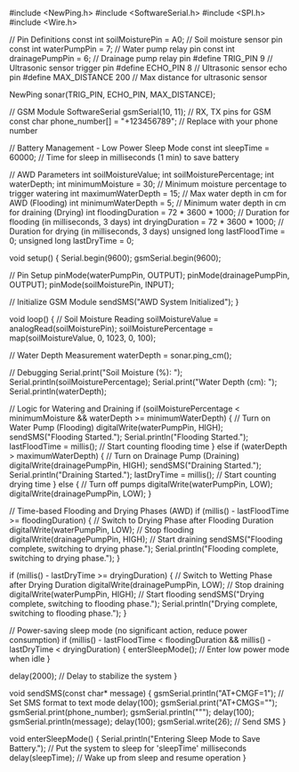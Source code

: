 #include <NewPing.h>
#include <SoftwareSerial.h>
#include <SPI.h>
#include <Wire.h>

// Pin Definitions
const int soilMoisturePin = A0;        // Soil moisture sensor pin
const int waterPumpPin = 7;            // Water pump relay pin
const int drainagePumpPin = 6;         // Drainage pump relay pin
#define TRIG_PIN 9                     // Ultrasonic sensor trigger pin
#define ECHO_PIN 8                     // Ultrasonic sensor echo pin
#define MAX_DISTANCE 200               // Max distance for ultrasonic sensor

NewPing sonar(TRIG_PIN, ECHO_PIN, MAX_DISTANCE);

// GSM Module
SoftwareSerial gsmSerial(10, 11);      // RX, TX pins for GSM
const char phone_number[] = "+123456789"; // Replace with your phone number

// Battery Management - Low Power Sleep Mode
const int sleepTime = 60000;  // Time for sleep in milliseconds (1 min) to save battery

// AWD Parameters
int soilMoistureValue;
int soilMoisturePercentage;
int waterDepth;
int minimumMoisture = 30;   // Minimum moisture percentage to trigger watering
int maximumWaterDepth = 15; // Max water depth in cm for AWD (Flooding)
int minimumWaterDepth = 5;  // Minimum water depth in cm for draining (Drying)
int floodingDuration = 72 * 3600 * 1000; // Duration for flooding (in milliseconds, 3 days)
int dryingDuration = 72 * 3600 * 1000;   // Duration for drying (in milliseconds, 3 days)
unsigned long lastFloodTime = 0;
unsigned long lastDryTime = 0;

void setup() {
  Serial.begin(9600);
  gsmSerial.begin(9600);
  
  // Pin Setup
  pinMode(waterPumpPin, OUTPUT);
  pinMode(drainagePumpPin, OUTPUT);
  pinMode(soilMoisturePin, INPUT);
  
  // Initialize GSM Module
  sendSMS("AWD System Initialized");
}

void loop() {
  // Soil Moisture Reading
  soilMoistureValue = analogRead(soilMoisturePin);
  soilMoisturePercentage = map(soilMoistureValue, 0, 1023, 0, 100);
  
  // Water Depth Measurement
  waterDepth = sonar.ping_cm();
  
  // Debugging
  Serial.print("Soil Moisture (%): ");
  Serial.println(soilMoisturePercentage);
  Serial.print("Water Depth (cm): ");
  Serial.println(waterDepth);

  // Logic for Watering and Draining
  if (soilMoisturePercentage < minimumMoisture && waterDepth >= minimumWaterDepth) {
    // Turn on Water Pump (Flooding)
    digitalWrite(waterPumpPin, HIGH);
    sendSMS("Flooding Started.");
    Serial.println("Flooding Started.");
    lastFloodTime = millis();  // Start counting flooding time
  } else if (waterDepth > maximumWaterDepth) {
    // Turn on Drainage Pump (Draining)
    digitalWrite(drainagePumpPin, HIGH);
    sendSMS("Draining Started.");
    Serial.println("Draining Started.");
    lastDryTime = millis();    // Start counting drying time
  } else {
    // Turn off pumps
    digitalWrite(waterPumpPin, LOW);
    digitalWrite(drainagePumpPin, LOW);
  }

  // Time-based Flooding and Drying Phases (AWD)
  if (millis() - lastFloodTime >= floodingDuration) {
    // Switch to Drying Phase after Flooding Duration
    digitalWrite(waterPumpPin, LOW);  // Stop flooding
    digitalWrite(drainagePumpPin, HIGH);  // Start draining
    sendSMS("Flooding complete, switching to drying phase.");
    Serial.println("Flooding complete, switching to drying phase.");
  }
  
  if (millis() - lastDryTime >= dryingDuration) {
    // Switch to Wetting Phase after Drying Duration
    digitalWrite(drainagePumpPin, LOW);  // Stop draining
    digitalWrite(waterPumpPin, HIGH);  // Start flooding
    sendSMS("Drying complete, switching to flooding phase.");
    Serial.println("Drying complete, switching to flooding phase.");
  }

  // Power-saving sleep mode (no significant action, reduce power consumption)
  if (millis() - lastFloodTime < floodingDuration && millis() - lastDryTime < dryingDuration) {
    enterSleepMode();  // Enter low power mode when idle
  }

  delay(2000);  // Delay to stabilize the system
}

void sendSMS(const char* message) {
  gsmSerial.println("AT+CMGF=1"); // Set SMS format to text mode
  delay(100);
  gsmSerial.print("AT+CMGS=\"");
  gsmSerial.print(phone_number);
  gsmSerial.println("\"");
  delay(100);
  gsmSerial.println(message);
  delay(100);
  gsmSerial.write(26); // Send SMS
}

void enterSleepMode() {
  Serial.println("Entering Sleep Mode to Save Battery.");
  // Put the system to sleep for 'sleepTime' milliseconds
  delay(sleepTime);
  // Wake up from sleep and resume operation
}
